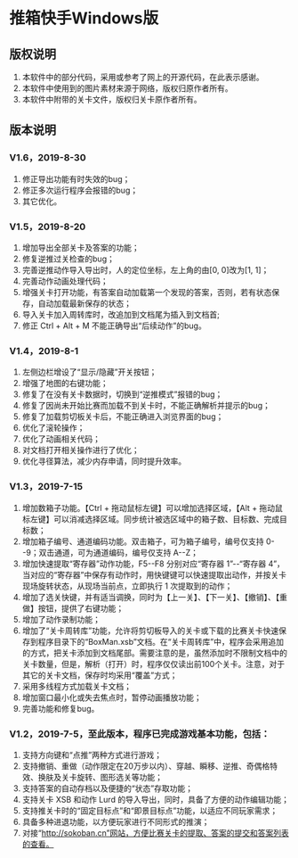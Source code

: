 # 推箱快手Windows版

## 版权说明

1. 本软件中的部分代码，采用或参考了网上的开源代码，在此表示感谢。
2. 本软件中使用到的图片素材来源于网络，版权归原作者所有。
3. 本软件中附带的关卡文件，版权归关卡原作者所有。

## 版本说明


### V1.6，2019-8-30

1. 修正导出功能有时失效的bug；
2. 修正多次运行程序会报错的bug；
3. 其它优化。

### V1.5，2019-8-20

1. 增加导出全部关卡及答案的功能；
2. 修复逆推过关检查的bug；
3. 完善逆推动作导入导出时，人的定位坐标，左上角的由[0, 0]改为[1, 1]；
4. 完善动作动画处理代码；
5. 增强关卡打开功能，有答案自动加载第一个发现的答案，否则，若有状态保存，自动加载最新保存的状态；
6. 导入关卡加入周转库时，改追加到文档尾为插入到文档首;
7. 修正 Ctrl + Alt + M 不能正确导出“后续动作”的bug。

### V1.4，2019-8-1

1. 左侧边栏增设了“显示/隐藏”开关按钮；
2. 增强了地图的右键功能；
3. 修复了在没有关卡数据时，切换到“逆推模式”报错的bug；
4. 修复了因尚未开始比赛而加载不到关卡时，不能正确解析并提示的bug；
5. 修复了加载剪切板关卡后，不能正确进入浏览界面的bug；
6. 优化了滚轮操作；
7. 优化了动画相关代码；
8. 对文档打开相关操作进行了优化；
9. 优化寻径算法，减少内存申请，同时提升效率。

### V1.3，2019-7-15

1. 增加数箱子功能。【Ctrl + 拖动鼠标左键】可以增加选择区域，【Alt + 拖动鼠标左键】可以消减选择区域。同步统计被选区域中的箱子数、目标数、完成目标数；
2. 增加箱子编号、通道编码功能。双击箱子，可为箱子编号，编号仅支持 0--9；双击通道，可为通道编码，编号仅支持 A--Z；
3. 增加快速提取“寄存器”动作功能，F5--F8 分别对应“寄存器 1”--“寄存器 4”，当对应的“寄存器”中保存有动作时，用快键键可以快速提取出动作，并按关卡现场旋转状态，从现场当前点，立即执行 1 次提取到的动作；
4. 增加了选关快键，并有适当调换，同时为【上一关】、【下一关】、【撤销】、【重做】按钮，提供了右键功能；
5. 增加了动作录制功能；
6. 增加了“关卡周转库”功能，允许将剪切板导入的关卡或下载的比赛关卡快速保存到程序目录下的“BoxMan.xsb”文档。在“关卡周转库”中，程序会采用追加的方式，把关卡添加到文档尾部。需要注意的是，虽然添加时不限制文档中的关卡数量，但是，解析（打开）时，程序仅仅读出前100个关卡。注意，对于其它的关卡文档，保存时均采用“覆盖”方式；
7. 采用多线程方式加载关卡文档；
8. 增加窗口最小化或失去焦点时，暂停动画播放功能；
9. 完善功能和修复bug。

### V1.2，2019-7-5，至此版本，程序已完成游戏基本功能，包括：

1. 支持方向键和“点推”两种方式进行游戏；
2. 支持撤销、重做（动作限定在20万步以内）、穿越、瞬移、逆推、奇偶格特效、换肤及关卡旋转、图形选关等功能；
3. 支持答案的自动存档以及便捷的“状态”存取功能；
4. 支持关卡 XSB 和动作 Lurd 的导入导出，同时，具备了方便的动作编辑功能；
5. 支持推关卡时的“固定目标点”和“即景目标点”功能，以适应不同玩家需求；
6. 具备多种进退功能，以方便玩家进行不同形式的推演；
7. 对接“http://sokoban.cn”网站，方便比赛关卡的提取、答案的提交和答案列表的查看。